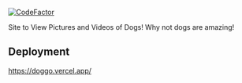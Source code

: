 [![CodeFactor](https://www.codefactor.io/repository/github/nikschaefer/doggo/badge)](https://www.codefactor.io/repository/github/nikschaefer/doggo)


Site to View Pictures and Videos of Dogs! Why not dogs are amazing!

## Deployment
https://doggo.vercel.app/
